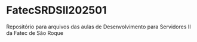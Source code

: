 # FatecSRDSII202501
Repositório para arquivos das aulas de Desenvolvimento para Servidores II da Fatec de São Roque
